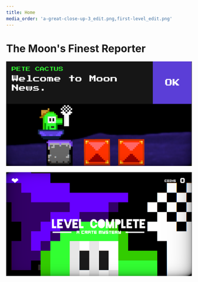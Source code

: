 ```yaml
---
title: Home
media_order: 'a-great-close-up-3_edit.png,first-level_edit.png'
---
```


# The Moon's Finest Reporter

![](first-level_edit.png)

![](a-great-close-up-3_edit.png)